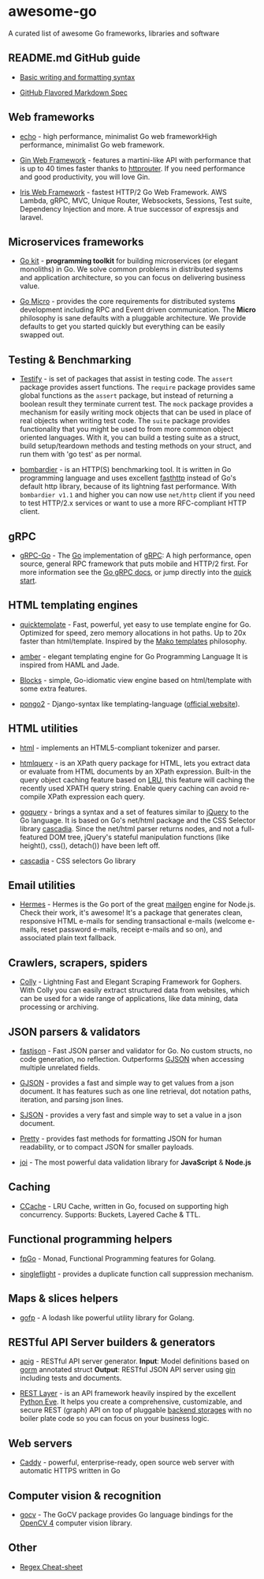 # awesome-go
A curated list of awesome Go frameworks, libraries and software

## README.md GitHub guide

* [Basic writing and formatting syntax](https://docs.github.com/en/github/writing-on-github/getting-started-with-writing-and-formatting-on-github/basic-writing-and-formatting-syntax)

* [GitHub Flavored Markdown Spec](https://github.github.com/gfm/https://github.github.com/gfm)

## Web frameworks

* [echo](https://github.com/labstack/echo) - high performance, minimalist Go web frameworkHigh performance, minimalist Go web framework.

* [Gin Web Framework](https://github.com/gin-gonic/gin) - features a martini-like API with performance that is up to 40 times faster thanks to [httprouter](https://github.com/julienschmidt/httprouter).
  If you need performance and good productivity, you will love Gin.

* [Iris Web Framework](https://github.com/kataras/iris) - fastest HTTP/2 Go Web Framework.
  AWS Lambda, gRPC, MVC, Unique Router, Websockets, Sessions, Test suite, Dependency Injection and more.
  A true successor of expressjs and laravel.

## Microservices frameworks

* [Go kit](https://github.com/go-kit/kit) - **programming toolkit** for building microservices (or elegant monoliths) in Go.
  We solve common problems in distributed systems and application architecture, so you can focus on delivering business value.

* [Go Micro](https://github.com/asim/go-micro) - provides the core requirements for distributed systems development including RPC and Event driven communication.
  The **Micro** philosophy is sane defaults with a pluggable architecture.
  We provide defaults to get you started quickly but everything can be easily swapped out.

## Testing & Benchmarking

* [Testify](https://github.com/stretchr/testify) - is set of packages that assist in testing code.
  The `assert` package provides assert functions.
  The `require` package provides same global functions as the `assert` package, but instead of returning a boolean result they terminate current test.
  The `mock` package provides a mechanism for easily writing mock objects that can be used in place of real objects when writing test code.
  The `suite` package provides functionality that you might be used to from more common object oriented languages.  With it, you can build a testing suite as a struct, build setup/teardown methods and testing methods on your struct, and run them with 'go test' as per normal.

* [bombardier](https://github.com/codesenberg/bombardier) - is an HTTP(S) benchmarking tool. It is written in Go programming language and uses excellent [fasthttp](https://github.com/valyala/fasthttp)
  instead of Go's default http library, because of its lightning fast performance.
  With `bombardier v1.1` and higher you can now use `net/http` client if you need to test HTTP/2.x services or want to use a more RFC-compliant HTTP client.

## gRPC

* [gRPC-Go](https://github.com/grpc/grpc-go) - The [Go](https://golang.org/) implementation of [gRPC](https://grpc.io/): A high performance, open source, general
  RPC framework that puts mobile and HTTP/2 first. For more information see the
  [Go gRPC docs](https://grpc.io/docs/languages/go), or jump directly into the [quick start](https://grpc.io/docs/languages/go/quickstart).

## HTML templating engines

* [quicktemplate](https://github.com/valyala/quicktemplate) - Fast, powerful, yet easy to use template engine for Go. Optimized for speed, zero memory allocations in hot paths. Up to 20x faster than html/template. Inspired by the [Mako templates](http://www.makotemplates.org/) philosophy.

* [amber](https://github.com/eknkc/amber) - elegant templating engine for Go Programming Language It is inspired from HAML and Jade.

* [Blocks](https://github.com/kataras/blocks) - simple, Go-idiomatic view engine based on html/template with some extra features.

* [pongo2](https://github.com/flosch/pongo2) - Django-syntax like templating-language ([official website](https://www.schlachter.tech/solutions/pongo2-template-engine/)).

## HTML utilities

* [html](https://pkg.go.dev/golang.org/x/net/html) - implements an HTML5-compliant tokenizer and parser.

* [htmlquery](https://github.com/antchfx/htmlquery) - is an XPath query package for HTML,
  lets you extract data or evaluate from HTML documents by an XPath expression.
  Built-in the query object caching feature based on [LRU](https://godoc.org/github.com/golang/groupcache/lru),
  this feature will caching the recently used XPATH query string.
  Enable query caching can avoid re-compile XPath expression each query.

* [goquery](https://github.com/PuerkitoBio/goquery) - brings a syntax and a set of features similar to [jQuery](https://jquery.com) to the Go language. It is based on Go's net/html package and the CSS Selector library [cascadia](https://github.com/andybalholm/cascadia). Since the net/html parser returns nodes, and not a full-featured DOM tree, jQuery's stateful manipulation functions (like height(), css(), detach()) have been left off.

* [cascadia](https://github.com/andybalholm/cascadia) - CSS selectors Go library

## Email utilities

* [Hermes](https://github.com/matcornic/hermes) - Hermes is the Go port of the great [mailgen](https://github.com/eladnava/mailgen) engine for Node.js. Check their work, it's awesome! It's a package that generates clean, responsive HTML e-mails for sending transactional e-mails (welcome e-mails, reset password e-mails, receipt e-mails and so on), and associated plain text fallback.

## Crawlers, scrapers, spiders

* [Colly](https://github.com/gocolly/colly) - Lightning Fast and Elegant Scraping Framework for Gophers. With Colly you can easily extract structured data from websites, which can be used for a wide range of applications, like data mining, data processing or archiving.

## JSON parsers & validators

* [fastjson](https://github.com/valyala/fastjson) - Fast JSON parser and validator for Go.
  No custom structs, no code generation, no reflection. Outperforms [GJSON](https://github.com/tidwall/gjson) when accessing multiple unrelated fields.

* [GJSON](https://github.com/tidwall/gjson) - provides a fast and simple way to get values from a json document. It has features such as one line retrieval, dot notation paths, iteration, and parsing json lines.

* [SJSON](https://github.com/tidwall/sjson) - provides a very fast and simple way to set a value in a json document.

* [Pretty](https://github.com/tidwall/pretty) - provides fast methods for formatting JSON for human readability, or to compact JSON for smaller payloads.

* [joi](https://github.com/sideway/joi) - The most powerful data validation library for **JavaScript** & **Node.js**

## Caching

* [CCache](https://github.com/karlseguin/ccache) - LRU Cache, written in Go, focused on supporting high concurrency.
  Supports: Buckets, Layered Cache & TTL.

## Functional programming helpers

* [fpGo](https://github.com/TeaEntityLab/fpGo) - Monad, Functional Programming features for Golang.

* [singleflight](https://pkg.go.dev/golang.org/x/sync/singleflight) - provides a duplicate function call suppression mechanism.

## Maps & slices helpers

* [gofp](https://github.com/rbrahul/gofp) - A lodash like powerful utility library for Golang.

## RESTful API Server builders & generators

* [apig](https://github.com/shimastripe/apig) - RESTful API server generator.
  **Input**: Model definitions based on [gorm](https://github.com/jinzhu/gorm) annotated struct
  **Output**: RESTful JSON API server using [gin](https://github.com/gin-gonic/gin) including tests and documents.

* [REST Layer](https://github.com/rs/rest-layer) - is an API framework heavily inspired by the excellent [Python Eve](http://python-eve.org). 
  It helps you create a comprehensive, customizable, and secure REST (graph) API on top of pluggable [backend storages](#main-storage-handlers) 
  with no boiler plate code so you can focus on your business logic.

## Web servers

* [Caddy](https://github.com/caddyserver/caddy) - powerful, enterprise-ready, open source web server with automatic HTTPS written in Go

## Computer vision & recognition

* [gocv](https://github.com/hybridgroup/gocv) - The GoCV package provides Go language bindings for the [OpenCV 4](http://opencv.org/) computer vision library.
  
## Other

* [Regex Cheat-sheet](https://yourbasic.org/golang/regexp-cheat-sheet/)